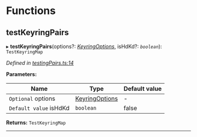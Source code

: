 

# Functions

<a id="testkeyringpairs"></a>

##  testKeyringPairs

▸ **testKeyringPairs**(options?: *[KeyringOptions](_types_.md#keyringoptions)*, isHdKd?: *`boolean`*): `TestKeyringMap`

*Defined in [testingPairs.ts:14](https://github.com/polkadot-js/common/blob/de67a88/packages/keyring/src/testingPairs.ts#L14)*

**Parameters:**

| Name | Type | Default value |
| ------ | ------ | ------ |
| `Optional` options | [KeyringOptions](_types_.md#keyringoptions) | - |
| `Default value` isHdKd | `boolean` | false |

**Returns:** `TestKeyringMap`

___

